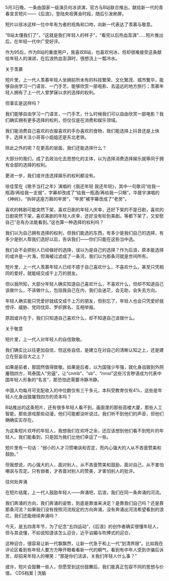 5月3日晚，一条由国家一级演员何冰讲演，官方与B站联合推出，献给新一代的青春宣言短片——《后浪》，登陆央视黄金时段，随后引发刷屏。

短片以徐冰这样一位中年有为者的视角和口吻，向新一代表达了羡慕与敬意。

“B站太懂我们了”，“这就是我们年轻人的样子”，“看完以后热血澎湃”&#8230;&#8230;短片推出后，在年轻一代中广受好评。

作为95后，作为B站的重度用户，我喜欢B站，也喜欢何冰，但却很难接受这条献给年轻人的演讲，在后浪热血澎湃时，很想浇上一瓢冷水。

关于羡慕

短片里，上一代人羡慕年轻人坐拥前所未有的科技繁荣、文化繁茂、城市繁华，能够自由学习一门语言、一门手艺，能够欣赏一部电影、去遥远的地方旅行；羡慕年轻人拥有了上一代人曾梦寐以求的选择的权利。

但事实是这样吗？

我们能够自由学习一门语言，一门手艺，什么时候我们可以自由欣赏一部电影？我们确实拥有更多选择的权利，但仅仅是在消费和娱乐领域。

我们能消费自己喜欢的衣服喜欢的手办喜欢的食物，我们能选择上抖音还是上快手，选择关注小哥哥小姐姐还是东北老铁。

除此之外的呢？在更高的层面，我们还能选择什么？

大部分的我们，成了去政治化去思想化的主体，以为选择消费选择娱乐就等同于拥有全部的选择的权利。

更进一步，我们或许连选择娱乐的权利都没有。

徐佳莹在《歌手当打之年》演唱的《我还年轻 我还年轻》，其中一句歌词“给我一瓶酒/再给我一支烟”，字幕却改成了“给我一瓶酒/再给我一只眼”。华晨宇演唱的《神树》，“拆碎这座万籁的牢房”，“牢房”被字幕改成了“老房”。

喜欢的韩剧可能突然下架，喜欢日剧的年轻人庆幸，还好下架的不是日剧，喜欢的日剧突然下架，喜欢美剧的年轻人庆幸，还好没有轮到美剧。等都下架了，又安慰自己“总有办法能看到。”这也算一种选择的权利吗？

我们以为自己拥有选择的权利，但我们能选的东西，有多少是我们自己的选择，有多少是别人帮我们选好以后，告诉我们——你们只能在这些当中选。

我们会不会把别人已经做好的选择，误以为是自己的选择？作为后浪，原本能选择的或许是一片海，但海被过滤成了一条河，我们以为那条河就是世间所有。

短片里，上一代人羡慕年轻人已经不惑于自己喜欢什么，不喜欢什么，甚至只凭相同的爱好，就能结交成千上万的朋友。

但以我所知，大部分年轻人确实知道自己喜欢什么，不喜欢什么，但却不知道自己该做什么，不该做什么，包括我自己在内，我们会迷茫，会无助，会失去方向。

年轻人确实能只凭爱好就结交成千上万的朋友，但别忘了，年轻人也会只凭爱好就控评、威胁、党同伐异、罗织罪名、互相举报。

原因或许在于，我们只知道自己喜欢什么，却不知道自己该做什么。

关于敬意

短片里，上一代人对年轻人的自信致敬。

我们确实比以往更加自信，但这些自信，是建立在对自己的清晰认知之上，还是建立在狂妄自大之上？

如果是前者，那固然值得致敬。如果是后者，以为国强少年强，就化身战狼到外网屠戮四方，骂泰国人“穷逼”，让“cnmb”、“sb”、“nmsl”这些污言秽语成为代表中国年轻人形象的“名言”，那恐怕还需要冷静冷静。

中国人均每月可支配收入的中位数仅有三千多元，本科受教育仅有4%，这些是年轻人化身战狼屠戮四方的资本吗？

B站推出的这条短片，还有很多年轻人看不到，画面里的那些高楼大厦，那些人工智能，那些游戏那些动漫，他们可能都没听说过。我们听不到他们的声音，但他们确确实实存在。

为这条短片欢呼的年轻人，我想我们在欢呼之余，还应该想到他们看不到短片的年轻人，我们能看到，只是因为我们比他们幸运了一些。

短片里有一句话：“弱小的人才习惯嘲讽和否定，而内心强大的人从不吝啬赞美和鼓励。”

但我想说，内心强大的人，面对别人，从不吝啬赞美和鼓励，面对自己，从不害怕嘲讽与否定。只有弱者，才吝啬对别人的赞美，才害怕别人的批评。

往何处奔涌

在短片结尾，上一代人鼓励年轻人——奔涌吧，后浪，我们在同一条奔涌的河流。

我们奔涌的方向，我们奔涌的姿势，到底是靠谁来决定？是靠我们自己吗？还是靠那条河流？如果我们没有按照河流规定的方向奔涌，没有奔涌出河流希望看到的浪花，我们还能继续奔涌吗？

今天，是五四青年节，为了纪念“五四运动”，《后浪》的创作者确实很懂年轻人，但与其说懂，不如说知道该怎么迎合，近乎谄媚与吹捧式的迎合。

这种迎合，很容易让新一代飘飘然，让新一代急于和上一代“划清界限”。比如我在评论区看到有年轻人要方方睁开眼看看新一代的朝气，看到有中年人受到诈骗后诉苦，却招来年轻人的嘲笑：“那是你们活该，关我们年轻人什么事？”

或许，短片会鼓舞一些人，但愿受到这份鼓舞后，我们能真正包容不同的思想与价值。 CDS档案 | 洗脑


